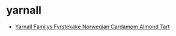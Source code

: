 # yarnall

 * [Yarnall Familys Fyrstekake Norwegian Cardamom Almond Tart](../index/y/yarnall-familys-fyrstekake-norwegian-cardamom-almond-tart-51135090.json)
